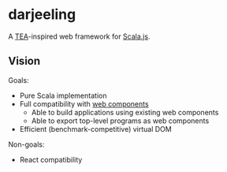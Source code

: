 # darjeeling

A [TEA](https://guide.elm-lang.org/architecture/)-inspired web framework for [Scala.js](http://www.scala-js.org/).

## Vision

Goals:

* Pure Scala implementation
* Full compatibility with [web components](https://www.webcomponents.org/)
  * Able to build applications using existing web components
  * Able to export top-level programs as web components 
* Efficient (benchmark-competitive) virtual DOM

Non-goals:

* React compatibility

